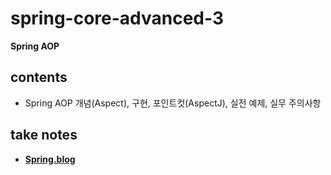 # spring-core-advanced-3
<b>Spring AOP</b>
## contents
- Spring AOP 개념(Aspect), 구현, 포인트컷(AspectJ), 실전 예제, 실무 주의사항
## take notes
- <b><a href="https://everlasting-cello-2b6.notion.site/Spring-69743c647ffe44d794dea5084120100c">Spring.blog</a></b>
